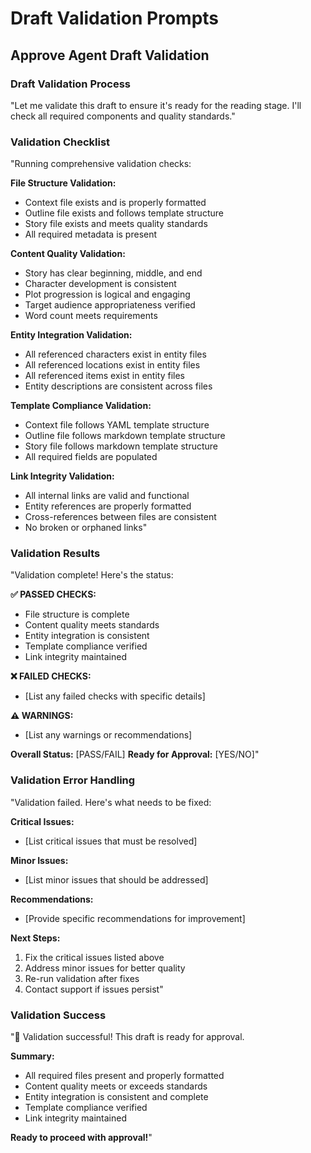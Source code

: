 # Draft Validation Prompts

## Approve Agent Draft Validation

### Draft Validation Process
"Let me validate this draft to ensure it's ready for the reading stage. I'll check all required components and quality standards."

### Validation Checklist
"Running comprehensive validation checks:

**File Structure Validation:**
- Context file exists and is properly formatted
- Outline file exists and follows template structure
- Story file exists and meets quality standards
- All required metadata is present

**Content Quality Validation:**
- Story has clear beginning, middle, and end
- Character development is consistent
- Plot progression is logical and engaging
- Target audience appropriateness verified
- Word count meets requirements

**Entity Integration Validation:**
- All referenced characters exist in entity files
- All referenced locations exist in entity files
- All referenced items exist in entity files
- Entity descriptions are consistent across files

**Template Compliance Validation:**
- Context file follows YAML template structure
- Outline file follows markdown template structure
- Story file follows markdown template structure
- All required fields are populated

**Link Integrity Validation:**
- All internal links are valid and functional
- Entity references are properly formatted
- Cross-references between files are consistent
- No broken or orphaned links"

### Validation Results
"Validation complete! Here's the status:

**✅ PASSED CHECKS:**
- File structure is complete
- Content quality meets standards
- Entity integration is consistent
- Template compliance verified
- Link integrity maintained

**❌ FAILED CHECKS:**
- [List any failed checks with specific details]

**⚠️ WARNINGS:**
- [List any warnings or recommendations]

**Overall Status:** [PASS/FAIL]
**Ready for Approval:** [YES/NO]"

### Validation Error Handling
"Validation failed. Here's what needs to be fixed:

**Critical Issues:**
- [List critical issues that must be resolved]

**Minor Issues:**
- [List minor issues that should be addressed]

**Recommendations:**
- [Provide specific recommendations for improvement]

**Next Steps:**
1. Fix the critical issues listed above
2. Address minor issues for better quality
3. Re-run validation after fixes
4. Contact support if issues persist"

### Validation Success
"🎉 Validation successful! This draft is ready for approval.

**Summary:**
- All required files present and properly formatted
- Content quality meets or exceeds standards
- Entity integration is consistent and complete
- Template compliance verified
- Link integrity maintained

**Ready to proceed with approval!**"
